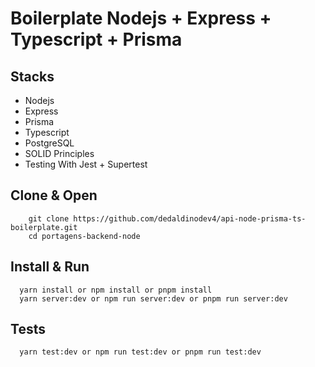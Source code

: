 # Boilerplate Nodejs + Express + Typescript + Prisma

## Stacks
* Nodejs
* Express
* Prisma
* Typescript
* PostgreSQL
* SOLID Principles
* Testing With Jest + Supertest

## Clone & Open
```
    git clone https://github.com/dedaldinodev4/api-node-prisma-ts-boilerplate.git
    cd portagens-backend-node
```
## Install & Run
```
  yarn install or npm install or pnpm install
  yarn server:dev or npm run server:dev or pnpm run server:dev
```
## Tests
```
  yarn test:dev or npm run test:dev or pnpm run test:dev
```

